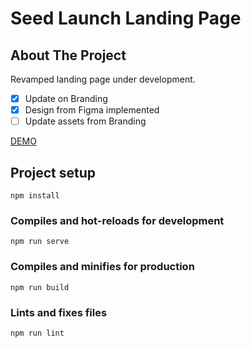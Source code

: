 # Seed Launch Landing Page
<div id="top"></div>

## About The Project
Revamped landing page under development.

- [x] Update on Branding
- [x] Design from Figma implemented
- [ ] Update assets from Branding

[DEMO](https://lottielab-seed.netlify.app/)

## Project setup
```
npm install
```

### Compiles and hot-reloads for development
```
npm run serve
```

### Compiles and minifies for production
```
npm run build
```

### Lints and fixes files
```
npm run lint
```
